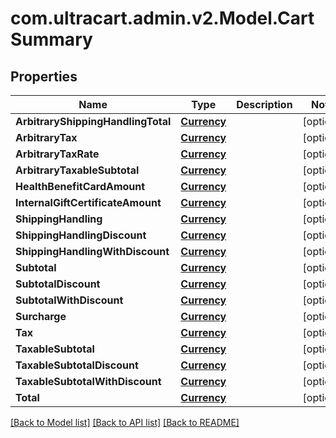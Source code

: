 
# com.ultracart.admin.v2.Model.CartSummary

## Properties

Name | Type | Description | Notes
------------ | ------------- | ------------- | -------------
**ArbitraryShippingHandlingTotal** | [**Currency**](Currency.md) |  | [optional] 
**ArbitraryTax** | [**Currency**](Currency.md) |  | [optional] 
**ArbitraryTaxRate** | [**Currency**](Currency.md) |  | [optional] 
**ArbitraryTaxableSubtotal** | [**Currency**](Currency.md) |  | [optional] 
**HealthBenefitCardAmount** | [**Currency**](Currency.md) |  | [optional] 
**InternalGiftCertificateAmount** | [**Currency**](Currency.md) |  | [optional] 
**ShippingHandling** | [**Currency**](Currency.md) |  | [optional] 
**ShippingHandlingDiscount** | [**Currency**](Currency.md) |  | [optional] 
**ShippingHandlingWithDiscount** | [**Currency**](Currency.md) |  | [optional] 
**Subtotal** | [**Currency**](Currency.md) |  | [optional] 
**SubtotalDiscount** | [**Currency**](Currency.md) |  | [optional] 
**SubtotalWithDiscount** | [**Currency**](Currency.md) |  | [optional] 
**Surcharge** | [**Currency**](Currency.md) |  | [optional] 
**Tax** | [**Currency**](Currency.md) |  | [optional] 
**TaxableSubtotal** | [**Currency**](Currency.md) |  | [optional] 
**TaxableSubtotalDiscount** | [**Currency**](Currency.md) |  | [optional] 
**TaxableSubtotalWithDiscount** | [**Currency**](Currency.md) |  | [optional] 
**Total** | [**Currency**](Currency.md) |  | [optional] 

[[Back to Model list]](../README.md#documentation-for-models)
[[Back to API list]](../README.md#documentation-for-api-endpoints)
[[Back to README]](../README.md)

